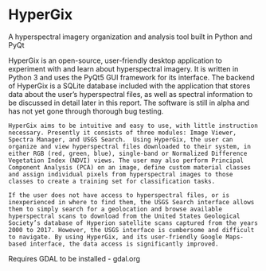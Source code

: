 # HyperGix
A hyperspectral imagery organization and analysis tool built in Python and PyQt

HyperGix is an open-source, user-friendly desktop application to experiment with and learn about hyperspectral imagery. It is written in Python 3 and uses the PyQt5 GUI framework for its interface. The backend of HyperGix is a SQLite database included with the application that stores data about the user’s hyperspectral files, as well as spectral information to be discussed in detail later in this report. The software is still in alpha and has not yet gone through thorough bug testing.

	HyperGix aims to be intuitive and easy to use, with little instruction necessary. Presently it consists of three modules: Image Viewer, Spectra Manager, and USGS Search.  Using HyperGix, the user can organize and view hyperspectral files downloaded to their system, in either RGB (red, green, blue), single-band or Normalized Difference Vegetation Index (NDVI) views. The user may also perform Principal Component Analysis (PCA) on an image, define custom material classes and assign individual pixels from hyperspectral images to those classes to create a training set for classification tasks.
	
	If the user does not have access to hyperspectral files, or is inexperienced in where to find them, the USGS Search interface allows them to simply search for a geolocation and browse available hyperspectral scans to download from the United States Geological Society’s database of Hyperion satellite scans captured from the years 2000 to 2017. However, the USGS interface is cumbersome and difficult to navigate. By using HyperGix, and its user-friendly Google Maps-based interface, the data access is significantly improved.

Requires GDAL to be installed - gdal.org
